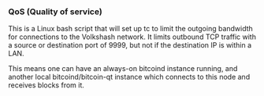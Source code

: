 ### QoS (Quality of service) ###

This is a Linux bash script that will set up tc to limit the outgoing bandwidth for connections to the Volkshash network. It limits outbound TCP traffic with a source or destination port of 9999, but not if the destination IP is within a LAN.

This means one can have an always-on bitcoind instance running, and another local bitcoind/bitcoin-qt instance which connects to this node and receives blocks from it.

